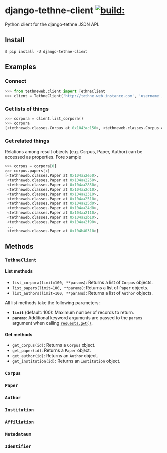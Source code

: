 # django-tethne-client <a href="https://travis-ci.org/diging/django-tethne-client/builds"><img src="https://travis-ci.org/diging/django-tethne-client.svg" alt="build:"></a>

Python client for the django-tethne JSON API.

## Install

```shell
$ pip install -U django-tethne-client
```

## Examples

### Connect

```python
>>> from tethneweb.client import TethneClient
>>> client = TethneClient('http://tethne.web.instance.com', 'username', 'password')
```

### Get lists of things

```python
>>> corpora = client.list_corpora()
>>> corpora
[<tethneweb.classes.Corpus at 0x1042ac150>, <tethneweb.classes.Corpus at 0x1042ac105>]
```

### Get related things

Relations among result objects (e.g. Corpus, Paper, Author) can be accessed as
properties. Fore xample

```python
>>> corpus = corpora[0]
>>> corpus.papers[:]
[<tethneweb.classes.Paper at 0x104aa2e50>,
 <tethneweb.classes.Paper at 0x104aa2250>,
 <tethneweb.classes.Paper at 0x104aa2850>,
 <tethneweb.classes.Paper at 0x104aa2d10>,
 <tethneweb.classes.Paper at 0x104aa2310>,
 <tethneweb.classes.Paper at 0x104aa2510>,
 <tethneweb.classes.Paper at 0x104aa25d0>,
 <tethneweb.classes.Paper at 0x104aa24d0>,
 <tethneweb.classes.Paper at 0x104aa2110>,
 <tethneweb.classes.Paper at 0x104aa2b10>,
 <tethneweb.classes.Paper at 0x104aa2f90>,
 ...
 <tethneweb.classes.Paper at 0x104b80310>]
```

## Methods

### ``TethneClient``

#### List methods

* ``list_corpora(limit=100, **params)``: Returns a list of ``Corpus`` objects.
* ``list_papers(limit=100, **params)``: Returns a list of ``Paper`` objects.
* ``list_authors(limit=100, **params)``: Returns a list of ``Author`` objects.

All list methods take the following parameters:

* **``limit``** (default: 100): Maximum number of records to return.
* **``params``**: Additional keyword arguments are passed to the ``params`` argument when calling  [``requests.get()``](http://docs.python-requests.org/en/master/api/#requests.get).

#### Get methods

* ``get_corpus(id)``: Returns a ``Corpus`` object.
* ``get_paper(id)``: Returns a ``Paper`` object.
* ``get_author(id)``: Returns an ``Author`` object.
* ``get_institution(id)``: Returns an ``Institution`` object.

### ``Corpus``

### ``Paper``

### ``Author``

### ``Institution``

### ``Affiliation``

### ``Metadataum``

### ``Identifier``
